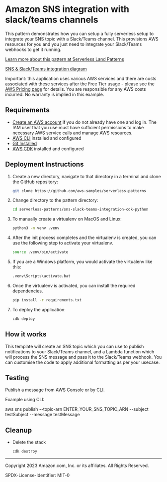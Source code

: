 # Amazon SNS integration with slack/teams channels

This pattern demonstrates how you can setup a fully serverless setup to integrate your SNS topic with a Slack/Teams channel. This provisions AWS resources for you and you just need to integrate your Slack/Teams webhooks to get it running.

[Learn more about this pattern at Serverless Land Patterns](https://serverlessland.com/repos/sns-slack-teams-integration-cdk-python)

[SNS & Slack/Teams integration diagram](https://github.com/ajayv-AWS/Img/blob/870961eb05a4732ea2ee6a36af8ad1fd6a7ef206/SNS-teams-slack.drawio.png?raw=true)

Important: this application uses various AWS services and there are costs associated with these services after the Free Tier usage - please see the [AWS Pricing page](https://aws.amazon.com/pricing/) for details. You are responsible for any AWS costs incurred. No warranty is implied in this example.

## Requirements

* [Create an AWS account](https://portal.aws.amazon.com/gp/aws/developer/registration/index.html) if you do not already have one and log in. The IAM user that you use must have sufficient permissions to make necessary AWS service calls and manage AWS resources.
* [AWS CLI](https://docs.aws.amazon.com/cli/latest/userguide/install-cliv2.html) installed and configured
* [Git Installed](https://git-scm.com/book/en/v2/Getting-Started-Installing-Git)
* [AWS CDK](https://docs.aws.amazon.com/cdk/latest/guide/cli.html) installed and configured

## Deployment Instructions

1. Create a new directory, navigate to that directory in a terminal and clone the GitHub repository:
   ```bash
   git clone https://github.com/aws-samples/serverless-patterns
   ```
2. Change directory to the pattern directory:
   ```bash
   cd serverless-patterns/sns-slack-teams-integration-cdk-python
   ```
3. To manually create a virtualenv on MacOS and Linux:
    ```bash
    python3 -m venv .venv
    ```
4. After the init process completes and the virtualenv is created, you can use the following
step to activate your virtualenv.
    ```bash
    source .venv/bin/activate
    ```
5. If you are a Windows platform, you would activate the virtualenv like this:
    ```bash
    .venv\Scripts\activate.bat
    ```
6. Once the virtualenv is activated, you can install the required dependencies.
    ```bash
    pip install -r requirements.txt
    ```
7. To deploy the application:
    ```bash
    cdk deploy
    ```

## How it works

This template will create an SNS topic which you can use to publish notifications to your Slack/Teams channel, and a Lambda function which will process the SNS message and pass it to the Slack/Teams webhook. You can customise the code to apply additional formatting as per your usecase.

## Testing

Publish a message from AWS Console or by CLI.

Example using CLI:

aws sns publish --topic-arn ENTER_YOUR_SNS_TOPIC_ARN --subject testSubject --message testMessage

## Cleanup
 
* Delete the stack
    ```bash
    cdk destroy
    ```
----
Copyright 2023 Amazon.com, Inc. or its affiliates. All Rights Reserved.

SPDX-License-Identifier: MIT-0
